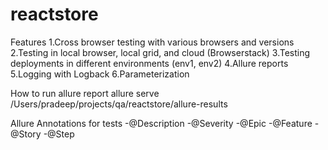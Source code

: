 # reactstore

Features
1.Cross browser testing with various browsers and versions
2.Testing in local browser, local grid, and cloud (Browserstack)
3.Testing deployments in different environments (env1, env2)
4.Allure reports
5.Logging with Logback
6.Parameterization


How to run allure report
allure serve /Users/pradeep/projects/qa/reactstore/allure-results

Allure Annotations for tests
-@Description
-@Severity
-@Epic
-@Feature
-@Story
-@Step